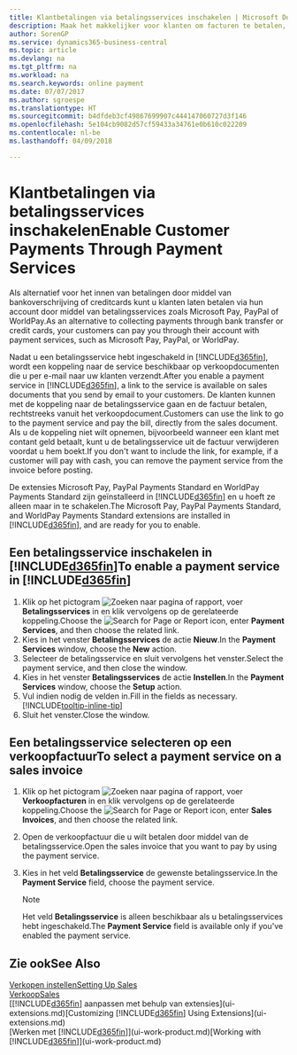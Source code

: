 ```yaml
---
title: Klantbetalingen via betalingsservices inschakelen | Microsoft Docs
description: Maak het makkelijker voor klanten om facturen te betalen, door betalingsservices in te schakelen.
author: SorenGP
ms.service: dynamics365-business-central
ms.topic: article
ms.devlang: na
ms.tgt_pltfrm: na
ms.workload: na
ms.search.keywords: online payment
ms.date: 07/07/2017
ms.author: sgroespe
ms.translationtype: HT
ms.sourcegitcommit: b4dfdeb3cf49867699907c444147060727d3f146
ms.openlocfilehash: 5e104cb9082d57cf59433a34761e0b610c022209
ms.contentlocale: nl-be
ms.lasthandoff: 04/09/2018

---
```

# <a name="enable-customer-payments-through-payment-services"></a><span data-ttu-id="ce21c-103">Klantbetalingen via betalingsservices inschakelen</span><span class="sxs-lookup"><span data-stu-id="ce21c-103">Enable Customer Payments Through Payment Services</span></span>
<span data-ttu-id="ce21c-104">Als alternatief voor het innen van betalingen door middel van bankoverschrijving of creditcards kunt u klanten laten betalen via hun account door middel van betalingsservices zoals Microsoft Pay, PayPal of WorldPay.</span><span class="sxs-lookup"><span data-stu-id="ce21c-104">As an alternative to collecting payments through bank transfer or credit cards, your customers can pay you through their account with payment services, such as Microsoft Pay, PayPal, or WorldPay.</span></span>  

<span data-ttu-id="ce21c-105">Nadat u een betalingsservice hebt ingeschakeld in [!INCLUDE[d365fin](includes/d365fin_md.md)], wordt een koppeling naar de service beschikbaar op verkoopdocumenten die u per e-mail naar uw klanten verzendt.</span><span class="sxs-lookup"><span data-stu-id="ce21c-105">After you enable a payment service in [!INCLUDE[d365fin](includes/d365fin_md.md)], a link to the service is available on sales documents that you send by email to your customers.</span></span> <span data-ttu-id="ce21c-106">De klanten kunnen met de koppeling naar de betalingsservice gaan en de factuur betalen, rechtstreeks vanuit het verkoopdocument.</span><span class="sxs-lookup"><span data-stu-id="ce21c-106">Customers can use the link to go to the payment service and pay the bill, directly from the sales document.</span></span> <span data-ttu-id="ce21c-107">Als u de koppeling niet wilt opnemen, bijvoorbeeld wanneer een klant met contant geld betaalt, kunt u de betalingsservice uit de factuur verwijderen voordat u hem boekt.</span><span class="sxs-lookup"><span data-stu-id="ce21c-107">If you don't want to include the link, for example, if a customer will pay with cash, you can remove the payment service from the invoice before posting.</span></span>  

<span data-ttu-id="ce21c-108">De extensies Microsoft Pay, PayPal Payments Standard en WorldPay Payments Standard zijn geïnstalleerd in [!INCLUDE[d365fin](includes/d365fin_md.md)] en u hoeft ze alleen maar in te schakelen.</span><span class="sxs-lookup"><span data-stu-id="ce21c-108">The Microsoft Pay, PayPal Payments Standard, and WorldPay Payments Standard extensions are installed in [!INCLUDE[d365fin](includes/d365fin_md.md)], and are ready for you to enable.</span></span>  

## <a name="to-enable-a-payment-service-in-included365finincludesd365finmdmd"></a><span data-ttu-id="ce21c-109">Een betalingsservice inschakelen in [!INCLUDE[d365fin](includes/d365fin_md.md)]</span><span class="sxs-lookup"><span data-stu-id="ce21c-109">To enable a payment service in [!INCLUDE[d365fin](includes/d365fin_md.md)]</span></span>
1. <span data-ttu-id="ce21c-110">Klik op het pictogram ![Zoeken naar pagina of rapport](media/ui-search/search_small.png "pictogram Zoeken naar pagina of rapport"), voer **Betalingsservices** in en klik vervolgens op de gerelateerde koppeling.</span><span class="sxs-lookup"><span data-stu-id="ce21c-110">Choose the ![Search for Page or Report](media/ui-search/search_small.png "Search for Page or Report icon") icon, enter **Payment Services**, and then choose the related link.</span></span>  
2. <span data-ttu-id="ce21c-111">Kies in het venster **Betalingsservices** de actie **Nieuw**.</span><span class="sxs-lookup"><span data-stu-id="ce21c-111">In the **Payment Services** window, choose the **New** action.</span></span>  
3. <span data-ttu-id="ce21c-112">Selecteer de betalingsservice en sluit vervolgens het venster.</span><span class="sxs-lookup"><span data-stu-id="ce21c-112">Select the payment service, and then close the window.</span></span>  
4. <span data-ttu-id="ce21c-113">Kies in het venster **Betalingsservices** de actie **Instellen**.</span><span class="sxs-lookup"><span data-stu-id="ce21c-113">In the **Payment Services** window, choose the **Setup** action.</span></span>  
5. <span data-ttu-id="ce21c-114">Vul indien nodig de velden in.</span><span class="sxs-lookup"><span data-stu-id="ce21c-114">Fill in the fields as necessary.</span></span> [!INCLUDE[tooltip-inline-tip](includes/tooltip-inline-tip_md.md)]  
6. <span data-ttu-id="ce21c-115">Sluit het venster.</span><span class="sxs-lookup"><span data-stu-id="ce21c-115">Close the window.</span></span>  

## <a name="to-select-a-payment-service-on-a-sales-invoice"></a><span data-ttu-id="ce21c-116">Een betalingsservice selecteren op een verkoopfactuur</span><span class="sxs-lookup"><span data-stu-id="ce21c-116">To select a payment service on a sales invoice</span></span>
1. <span data-ttu-id="ce21c-117">Klik op het pictogram ![Zoeken naar pagina of rapport](media/ui-search/search_small.png "pictogram Zoeken naar pagina of rapport"), voer **Verkoopfacturen** in en klik vervolgens op de gerelateerde koppeling.</span><span class="sxs-lookup"><span data-stu-id="ce21c-117">Choose the ![Search for Page or Report](media/ui-search/search_small.png "Search for Page or Report icon") icon, enter **Sales Invoices**, and then choose the related link.</span></span>  
2. <span data-ttu-id="ce21c-118">Open de verkoopfactuur die u wilt betalen door middel van de betalingsservice.</span><span class="sxs-lookup"><span data-stu-id="ce21c-118">Open the sales invoice that you want to pay by using the payment service.</span></span>  
3. <span data-ttu-id="ce21c-119">Kies in het veld **Betalingsservice** de gewenste betalingsservice.</span><span class="sxs-lookup"><span data-stu-id="ce21c-119">In the **Payment Service** field, choose the payment service.</span></span>  

    > [!NOTE]  
    > <span data-ttu-id="ce21c-120">Het veld **Betalingsservice** is alleen beschikbaar als u betalingsservices hebt ingeschakeld.</span><span class="sxs-lookup"><span data-stu-id="ce21c-120">The **Payment Service** field is available only if you've enabled the payment service.</span></span>  

## <a name="see-also"></a><span data-ttu-id="ce21c-121">Zie ook</span><span class="sxs-lookup"><span data-stu-id="ce21c-121">See Also</span></span>  
[<span data-ttu-id="ce21c-122">Verkopen instellen</span><span class="sxs-lookup"><span data-stu-id="ce21c-122">Setting Up Sales</span></span>](sales-setup-sales.md)  
[<span data-ttu-id="ce21c-123">Verkoop</span><span class="sxs-lookup"><span data-stu-id="ce21c-123">Sales</span></span>](sales-manage-sales.md)  
<span data-ttu-id="ce21c-124">[[!INCLUDE[d365fin](includes/d365fin_md.md)] aanpassen met behulp van extensies](ui-extensions.md)</span><span class="sxs-lookup"><span data-stu-id="ce21c-124">[Customizing [!INCLUDE[d365fin](includes/d365fin_md.md)] Using Extensions](ui-extensions.md)</span></span>  
<span data-ttu-id="ce21c-125">[Werken met [!INCLUDE[d365fin](includes/d365fin_md.md)]](ui-work-product.md)</span><span class="sxs-lookup"><span data-stu-id="ce21c-125">[Working with [!INCLUDE[d365fin](includes/d365fin_md.md)]](ui-work-product.md)</span></span>  

